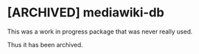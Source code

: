 # [ARCHIVED] mediawiki-db

This was a work in progress package that was never really used.

Thus it has been archived.

